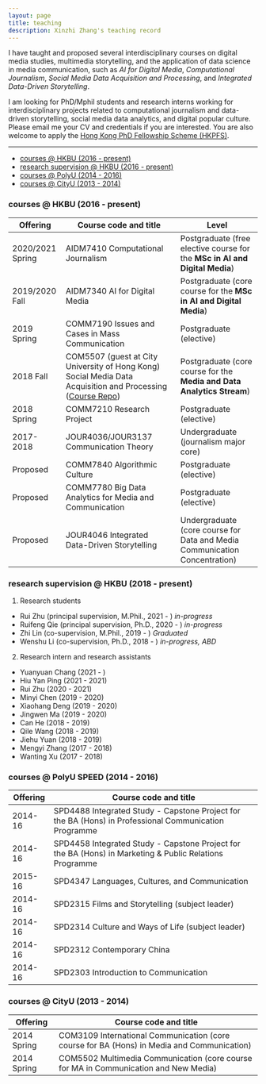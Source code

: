 ```yaml
---
layout: page
title: teaching
description: Xinzhi Zhang's teaching record
---
```


I have taught and proposed several interdisciplinary courses on digital media studies, multimedia storytelling, and the application of data science in media communication, such as *AI for Digital Media*, *Computational Journalism*, *Social Media Data Acquisition and Processing*, and *Integrated Data-Driven Storytelling*. 

I am looking for PhD/Mphil students and research interns working for interdisciplinary projects related to computational journalism and data-driven storytelling, social media data analytics, and digital popular culture. Please email me your CV and credentials if you are interested. You are also welcome to apply the [Hong Kong PhD Fellowship Scheme (HKPFS)](https://cerg1.ugc.edu.hk/hkpfs/index.html).  

---

<ul class="nav">
    <li><a href="#hkbu_course">courses @ HKBU (2016 - present)</a></li>
    <li><a href="#hkbu_rds">research supervision @ HKBU (2016 - present)</a></li>
    <li><a href="#polyu_course">courses @ PolyU (2014 - 2016)</a></li>
    <li><a href="#cityu_courese">courses @ CityU (2013 - 2014) </a></li>
</ul>


### <a name="hkbu_course"></a>courses @ HKBU (2016 - present)

|Offering | Course code and title | Level |   
|--- | --- | --- |
|2020/2021 Spring |  AIDM7410 Computational Journalism | Postgraduate (free elective course for the **MSc in AI and Digital Media**) |
|2019/2020 Fall |  AIDM7340 AI for Digital Media | Postgraduate (core course for the **MSc in AI and Digital Media**) |
|2019 Spring | COMM7190 Issues and Cases in Mass Communication | Postgraduate (elective) |
|2018 Fall | COM5507 (guest at City University of Hong Kong) Social Media Data Acquisition and Processing ([Course Repo](https://github.com/xzzhang2/201819A_cityu_com5507)) | Postgraduate (core course for the **Media and Data Analytics Stream**) |
|2018 Spring | COMM7210 Research Project | Postgraduate (elective) |
|2017-2018 | JOUR4036/JOUR3137 Communication Theory | Undergraduate (journalism major core) |
|Proposed | COMM7840 Algorithmic Culture | Postgraduate (elective) |
|Proposed | COMM7780 Big Data Analytics for Media and Communication | Postgraduate (elective) |
|Proposed | JOUR4046 Integrated Data-Driven Storytelling | Undergraduate (core course for Data and Media Communication Concentration) |


### <a name="hkbu_rds"></a>research supervision @ HKBU (2018 - present)

1. Research students
 - Rui Zhu (principal supervision, M.Phil., 2021 - ) *in-progress* 
 - Ruifeng Qie (principal supervision, Ph.D., 2020 - ) *in-progress* 
 - Zhi Lin (co-supervision, M.Phil., 2019 - ) *Graduated* 
 - Wenshu Li (co-supervision, Ph.D., 2018 - ) *in-progress, ABD* 

2. Research intern and research assistants
 - Yuanyuan Chang (2021 - )
 - Hiu Yan Ping (2021 - 2021)
 - Rui Zhu (2020 - 2021)
 - Minyi Chen (2019 - 2020)
 - Xiaohang Deng (2019 - 2020)
 - Jingwen Ma (2019 - 2020)
 - Can He (2018 - 2019)
 - Qile Wang (2018 - 2019)
 - Jiehu Yuan (2018 - 2019)
 - Mengyi Zhang (2017 - 2018)
 - Wanting Xu (2017 - 2018)


### <a name="polyu_course"></a>courses @ PolyU SPEED (2014 - 2016)

| Offering | Course code and title |   
|--- | --- |
| 2014-16 | SPD4488 Integrated Study - Capstone Project for the BA (Hons) in Professional Communication Programme |
| 2014-16 | SPD4458 Integrated Study - Capstone Project for the BA (Hons) in Marketing & Public Relations Programme |
| 2015-16 | SPD4347 Languages, Cultures, and Communication |
| 2014-16 | SPD2315 Films and Storytelling (subject leader) |
| 2014-16 | SPD2314 Culture and Ways of Life (subject leader) |
| 2014-16 | SPD2312 Contemporary China  |
| 2014-16 | SPD2303 Introduction to Communication |

### <a name="cityu_courese"></a>courses @ CityU (2013 - 2014)

| Offering | Course code and title |   
|--- | --- |
| 2014 Spring | COM3109 International Communication (core course for BA (Hons) in Media and Communication) |
| 2014 Spring | COM5502 Multimedia Communication (core course for MA in Communication and New Media) |


